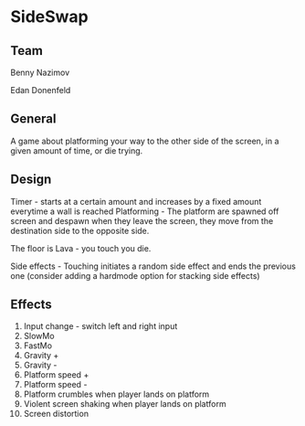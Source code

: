 # SideSwap

## Team

Benny Nazimov

Edan Donenfeld

## General

A game about platforming your way to the other side of the screen, in a given amount of time, or die trying.

## Design

Timer - starts at a certain amount and increases by a fixed amount everytime a wall is reached
Platforming - The platform are spawned off screen and despawn when they leave the screen, they move from the destination side to the opposite side.

The floor is Lava - you touch you die.

Side effects - Touching initiates a random side effect and ends the previous one (consider adding a hardmode option for stacking side effects)

## Effects

1. Input change - switch left and right input
2. SlowMo
3. FastMo
4. Gravity +
5. Gravity -
6. Platform speed +
7. Platform speed -
8. Platform crumbles when player lands on platform
9. Violent screen shaking when player lands on platform
10. Screen distortion
